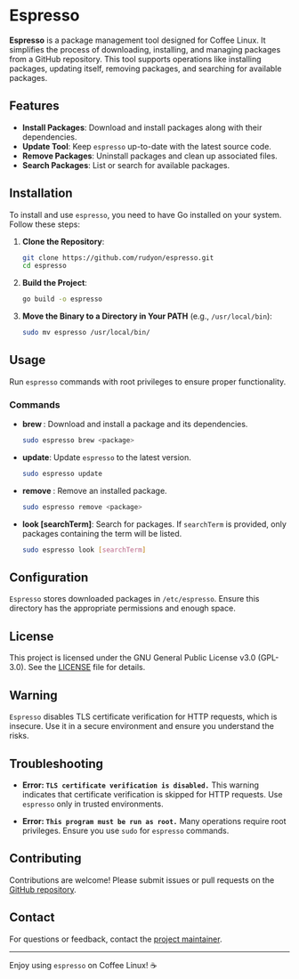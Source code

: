 # Espresso

**Espresso** is a package management tool designed for Coffee Linux. It simplifies the process of downloading, installing, and managing packages from a GitHub repository. This tool supports operations like installing packages, updating itself, removing packages, and searching for available packages.

## Features

- **Install Packages**: Download and install packages along with their dependencies.
- **Update Tool**: Keep `espresso` up-to-date with the latest source code.
- **Remove Packages**: Uninstall packages and clean up associated files.
- **Search Packages**: List or search for available packages.

## Installation

To install and use `espresso`, you need to have Go installed on your system. Follow these steps:

1. **Clone the Repository**:
    ```bash
    git clone https://github.com/rudyon/espresso.git
    cd espresso
    ```

2. **Build the Project**:
    ```bash
    go build -o espresso
    ```

3. **Move the Binary to a Directory in Your PATH** (e.g., `/usr/local/bin`):
    ```bash
    sudo mv espresso /usr/local/bin/
    ```

## Usage

Run `espresso` commands with root privileges to ensure proper functionality.

### Commands

- **brew <package>**: Download and install a package and its dependencies.
    ```bash
    sudo espresso brew <package>
    ```

- **update**: Update `espresso` to the latest version.
    ```bash
    sudo espresso update
    ```

- **remove <package>**: Remove an installed package.
    ```bash
    sudo espresso remove <package>
    ```

- **look [searchTerm]**: Search for packages. If `searchTerm` is provided, only packages containing the term will be listed.
    ```bash
    sudo espresso look [searchTerm]
    ```

## Configuration

`Espresso` stores downloaded packages in `/etc/espresso`. Ensure this directory has the appropriate permissions and enough space.

## License

This project is licensed under the GNU General Public License v3.0 (GPL-3.0). See the [LICENSE](LICENSE) file for details.

## Warning

`Espresso` disables TLS certificate verification for HTTP requests, which is insecure. Use it in a secure environment and ensure you understand the risks.

## Troubleshooting

- **Error: `TLS certificate verification is disabled.`**
  This warning indicates that certificate verification is skipped for HTTP requests. Use `espresso` only in trusted environments.

- **Error: `This program must be run as root.`**
  Many operations require root privileges. Ensure you use `sudo` for `espresso` commands.

## Contributing

Contributions are welcome! Please submit issues or pull requests on the [GitHub repository](https://github.com/rudyon/espresso).

## Contact

For questions or feedback, contact the [project maintainer](https://github.com/rudyon).

---

Enjoy using `espresso` on Coffee Linux! ☕
